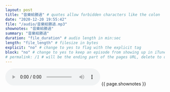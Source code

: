 ```yaml
---
layout: post
title: "音樂給勝過" # quotes allow forbidden characters like the colon
date: "2020-12-20 19:55:42"
file: "/audio/音樂給勝過.mp3"
shownotes: "音樂給勝過"
summary: "音樂給勝過"
duration: "file_duration" # audio length in min:sec
length: "file_length" # filesize in bytes
explicit: "no" # change to yes to flag with the explicit tag
block: "no" # change to yes to keep an episode from showing up in iTunes
# permalink: /1 # will be the ending part of the pages URL, delete to default to the title
---
```


<audio controls>
<source src="{{site.url}}{{site.baseurl}}{{ page.file }}" type="audio/x-mp3">
Your browser does not support the audio element.
</audio>
{{ page.shownotes }}
